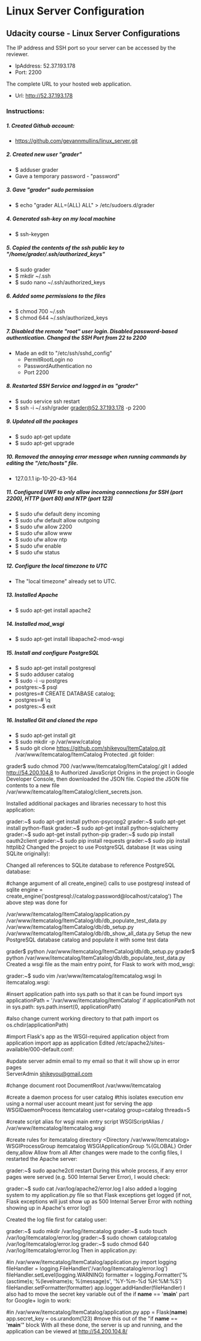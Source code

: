 # Linux Server Configuration

## Udacity course - Linux Server Configurations

The IP address and SSH port so your server can be accessed by the reviewer.
 - IpAddress: 52.37.193.178
 - Port: 2200
    
The complete URL to your hosted web application.
 - Url: http://52.37.193.178

### Instructions:

##### 1. Created Github account:
 - https://github.com/gevannmullins/linux_server.git
 
##### 2. Created new user "grader"
 - $ adduser grader
 - Gave a temporary password - "password"
 
##### 3. Gave "grader" sudo permission
 - $ echo "grader ALL=(ALL) ALL" > /etc/sudoers.d/grader
 
##### 4. Generated ssh-key on my local machine
 - $ ssh-keygen

##### 5. Copied the contents of the ssh public key to "/home/grader/.ssh/authorized_keys"
 - $ sudo grader
 - $ mkdir ~/.ssh
 - $ sudo nano ~/.ssh/authorized_keys

##### 6. Added some permissions to the files
 - $ chmod 700 ~/.ssh
 - $ chmod 644 ~/.ssh/authorized_keys
 
##### 7. Disabled the remote "root" user login. Disabled password-based authentication. Changed the SSH Port from 22 to 2200
 - Made an edit to "/etc/ssh/sshd_config"
    - PermitRootLogin no
    - PasswordAuthentication no
    - Port 2200

##### 8. Restarted SSH Service and logged in as "grader"
 - $ sudo service ssh restart
 - $ ssh -i ~/.ssh/grader grader@52.37.193.178 -p 2200
 
##### 9. Updated all the packages
 - $ sudo apt-get update
 - $ sudo apt-get upgrade
 
##### 10. Removed the annoying error message when running commands by editing the "/etc/hosts" file.
 - 127.0.1.1 ip-10-20-43-164

##### 11. Configured UWF to only allow incoming connections for SSH (port 2200), HTTP (port 80) and NTP (port 123)
 - $ sudo ufw default deny incoming
 - $ sudo ufw default allow outgoing
 - $ sudo ufw allow 2200
 - $ sudo ufw allow www
 - $ sudo ufw allow ntp
 - $ sudo ufw enable
 - $ sudo ufw status

##### 12. Configure the local timezone to UTC
 - The "local timezone" already set to UTC.
 
##### 13. Installed Apache
 - $ sudo apt-get install apache2
 
##### 14. Installed mod_wsgi
 - $ sudo apt-get install libapache2-mod-wsgi
 
##### 15. Install and configure PostgreSQL
 - $ sudo apt-get install postgresql
 - $ sudo adduser catalog
 - $ sudo -i -u postgres
 - postgres:~$ psql
 - postgres=# CREATE DATABASE catalog;
 - postgres=# \q
 - postgres:~$ exit

##### 16. Installed Git and cloned the repo
 - $ sudo apt-get install git
 - $ sudo mkdir -p /var/www/catalog
 - $ sudo git clone https://github.com/shikeyou/ItemCatalog.git /var/www/itemcatalog/ItemCatalog
Protected .git folder:

grader$ sudo chmod 700 /var/www/itemcatalog/ItemCatalog/.git
I added http://54.200.104.8 to Authorized JavaScript Origins in the project in Google Developer Console, then downloaded the JSON file. Copied the JSON file contents to a new file /var/www/itemcatalog/ItemCatalog/client_secrets.json.

Installed additional packages and libraries necessary to host this application:

grader:~$ sudo apt-get install python-psycopg2
grader:~$ sudo apt-get install python-flask
grader:~$ sudo apt-get install python-sqlalchemy
grader:~$ sudo apt-get install python-pip
grader:~$ sudo pip install oauth2client
grader:~$ sudo pip install requests
grader:~$ sudo pip install httplib2
Changed the project to use PostgreSQL database (it was using SQLite originally):

Changed all references to SQLite database to reference PostgreSQL database:

#change argument of all create_engine() calls to use postgresql instead of sqlite
engine = create_engine('postgresql://catalog:password@localhost/catalog')
The above step was done for

/var/www/itemcatalog/ItemCatalog/application.py
/var/www/itemcatalog/ItemCatalog/db/db_populate_test_data.py
/var/www/itemcatalog/ItemCatalog/db/db_setup.py
/var/www/itemcatalog/ItemCatalog/db/db_show_all_data.py
Setup the new PostgreSQL database catalog and populate it with some test data

grader$ python /var/www/itemcatalog/ItemCatalog/db/db_setup.py
grader$ python /var/www/itemcatalog/ItemCatalog/db/db_populate_test_data.py 
Created a wsgi file as the main entry point, for Flask to work with mod_wsgi:

grader:~$ sudo vim /var/www/itemcatalog/itemcatalog.wsgi
In itemcatalog.wsgi:

#insert application path into sys.path so that it can be found
import sys
applicationPath = '/var/www/itemcatalog/ItemCatalog'
if applicationPath not in sys.path:
    sys.path.insert(0, applicationPath)

#also change current working directory to that path
import os
os.chdir(applicationPath)

#import Flask's app as the WSGI-required application object
from application import app as application
Edited /etc/apache2/sites-available/000-default.conf:

#update server admin email to my email so that it will show up in error pages       
ServerAdmin shikeyou@gmail.com

#change document root
DocumentRoot /var/www/itemcatalog

#create a daemon process for user catalog
#this isolates execution env using a normal user account meant just for serving the app
WSGIDaemonProcess itemcatalog user=catalog group=catalog threads=5

#create script alias for wsgi main entry script
WSGIScriptAlias / /var/www/itemcatalog/itemcatalog.wsgi

#create rules for itemcatalog directory
<Directory /var/www/itemcatalog>
    WSGIProcessGroup itemcatalog
    WSGIApplicationGroup %{GLOBAL}
    Order deny,allow
    Allow from all
</Directory>
After changes were made to the config files, I restarted the Apache server:

grader:~$ sudo apache2ctl restart 
During this whole process, if any error pages were served (e.g. 500 Internal Server Error), I would check:

grader:~$ sudo cat /var/log/apache2/error.log
I also added a logging system to my application.py file so that Flask exceptions get logged (if not, Flask exceptions will just show up as 500 Internal Server Error with nothing showing up in Apache's error log!)

Created the log file first for catalog user:

grader:~$ sudo mkdir /var/log/itemcatalog
grader:~$ sudo touch /var/log/itemcatalog/error.log
grader:~$ sudo chown catalog:catalog /var/log/itemcatalog/error.log
grader:~$ sudo chmod 640 /var/log/itemcatalog/error.log
Then in application.py:

#in /var/www/itemcatalog/ItemCatalog/application.py
import logging
fileHandler = logging.FileHandler('/var/log/itemcatalog/error.log')
fileHandler.setLevel(logging.WARNING)
formatter = logging.Formatter('%(asctime)s; %(levelname)s; %(message)s', '%Y-%m-%d %H:%M:%S')
fileHandler.setFormatter(formatter)
app.logger.addHandler(fileHandler)
I also had to move the secret key variable out of the if __name__ == '__main__' part for Google+ login to work:

#in /var/www/itemcatalog/ItemCatalog/application.py
app = Flask(__name__)
app.secret_key = os.urandom(123)  #move this out of the "if __name__ == '__main__'" block 
With all these done, the server is up and running, and the application can be viewed at http://54.200.104.8/


        
        